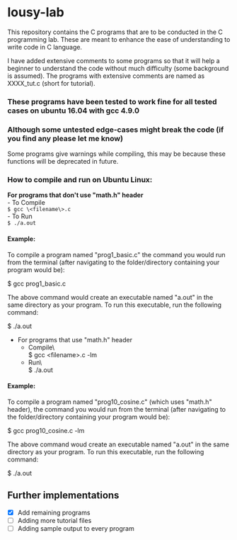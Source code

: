 # lousy-lab

This repository contains the C programs that are to be conducted in the C programming lab. These are meant to enhance the ease of understanding to write code in C language.

I have added extensive comments to some programs so that it will help a beginner to understand the code without much difficulty (some background is assumed). The programs with extensive comments are named as XXXX_tut.c (short for tutorial).

### These programs have been tested to work fine for all tested cases on ubuntu 16.04 with gcc 4.9.0
### Although some untested edge-cases might break the code (if you find any please let me know)

Some programs give warnings while compiling, this may be because these functions will be deprecated in future.  

### How to compile and run on Ubuntu Linux:
**For programs that don't use "math.h" header**  
    - To Compile  
        ```$ gcc \<filename\>.c
        ```  
    - To Run  
        ```$ ./a.out
        ```  

#### Example:
To compile a program named "prog1_basic.c" the command you would run from the terminal (after navigating to the folder/directory containing your program would be):

$ gcc prog1_basic.c

The above command would create an executable named "a.out" in the same directory as your program. To run this executable, run the following command:

$ ./a.out


- For programs that use "math.h" header  
    - Compile\  
        $ gcc \<filename\>.c -lm  
    - Run\  
        $ ./a.out  

#### Example:
To compile a program named "prog10_cosine.c" (which uses "math.h" header), the command you would run from the terminal (after navigating to the folder/directory containing your program would be):

$ gcc prog10_cosine.c -lm

The above command woud create an executable named "a.out" in the same directory as your program. To run this executable, run the following command:

$ ./a.out


## Further implementations
- [x] Add remaining programs
- [ ] Adding more tutorial files
- [ ] Adding sample output to every program
